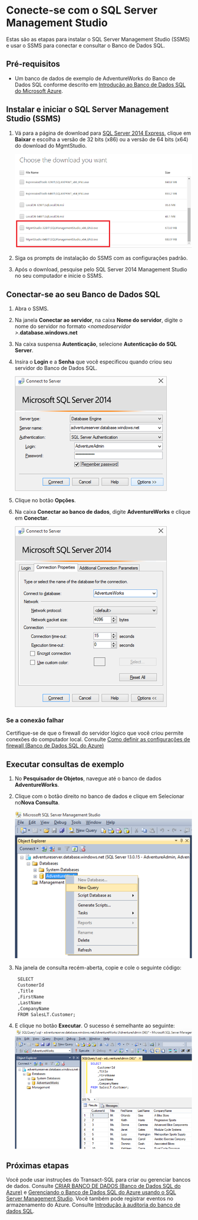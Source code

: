 <properties
	pageTitle="Como se conectar a um Banco de Dados SQL do Azure usando o SSMS" metaKeywords=""
	description="Saiba como se conectar a um Banco de Dados SQL do Azure usando o SSMS."
	services="sql-database"
	documentationCenter=""
	authors="sidneyh" solutions=""
	manager="jhubbard" editor="" />

<tags
	ms.service="sql-database"
	ms.workload="data-management"
	ms.tgt_pltfrm="na"
	ms.devlang="na"
	ms.topic="get-started-article" 
	ms.date="07/15/2015"
	ms.author="sidneyh" />

# Conecte-se com o SQL Server Management Studio

Estas são as etapas para instalar o SQL Server Management Studio (SSMS) e usar o SSMS para conectar e consultar o Banco de Dados SQL.

## Pré-requisitos
* Um banco de dados de exemplo de AdventureWorks do Banco de Dados SQL conforme descrito em [Introdução ao Banco de Dados SQL do Microsoft Azure](sql-database-get-started.md).

## Instalar e iniciar o SQL Server Management Studio (SSMS)
1. Vá para a página de download para [SQL Server 2014 Express](http://www.microsoft.com/download/details.aspx?id=42299), clique em **Baixar** e escolha a versão de 32 bits (x86) ou a versão de 64 bits (x64) do download do MgmtStudio.

	![MgtmtStudio32BIT ou MgmtStudio64BIT][1]
2.	Siga os prompts de instalação do SSMS com as configurações padrão.
3.	Após o download, pesquise pelo SQL Server 2014 Management Studio no seu computador e inicie o SSMS.


## Conectar-se ao seu Banco de Dados SQL
1. Abra o SSMS.
2. Na janela **Conectar ao servidor**, na caixa **Nome do servidor**, digite o nome do servidor no formato *&lt;nomedoservidor >*.**database.windows.net**
3. Na caixa suspensa **Autenticação**, selecione **Autenticação do SQL Server**.
4. Insira o **Login** e a **Senha** que você especificou quando criou seu servidor do Banco de Dados SQL.

	![Conectar-se à caixa de diálogo do servidor][2]
5. Clique no botão **Opções**.
6. Na caixa **Conectar ao banco de dados**, digite **AdventureWorks** e clique em **Conectar**.

	![Conectar-se ao banco de dados][3]

### Se a conexão falhar
Certifique-se de que o firewall do servidor lógico que você criou permite conexões do computador local. Consulte [Como definir as configurações de firewall (Banco de Dados SQL do Azure)](https://msdn.microsoft.com/library/azure/jj553530.aspx)

## Executar consultas de exemplo

1. No **Pesquisador de Objetos**, navegue até o banco de dados **AdventureWorks**.
2. Clique com o botão direito no banco de dados e clique em Selecionar no**Nova Consulta**.

	![Nova consulta][4]
3. Na janela de consulta recém-aberta, copie e cole o seguinte código:

		SELECT 
		CustomerId
		,Title
		,FirstName
		,LastName
		,CompanyName
		FROM SalesLT.Customer;

4. E clique no botão **Executar**. O sucesso é semelhante ao seguinte: ![Sucesso][5]


## Próximas etapas
Você pode usar instruções do Transact-SQL para criar ou gerenciar bancos de dados. Consulte [CRIAR BANCO DE DADOS (Banco de Dados SQL do Azure)](https://msdn.microsoft.com/library/dn268335.aspx) e [Gerenciando o Banco de Dados SQL do Azure usando o SQL Server Management Studio](sql-database-manage-azure-ssms.md). Você também pode registrar eventos no armazenamento do Azure. Consulte [Introdução à auditoria do banco de dados SQL](sql-database-auditing-get-started.md).

<!--Image references-->

[1]: ./media/sql-database-connect-to-database/1-download.png
[2]: ./media/sql-database-connect-to-database/2-connect.png
[3]: ./media/sql-database-connect-to-database/3-connect-to-database.png
[4]: ./media/sql-database-connect-to-database/4-run-query.png
[5]: ./media/sql-database-connect-to-database/5-success.png
 

<!---HONumber=July15_HO4-->